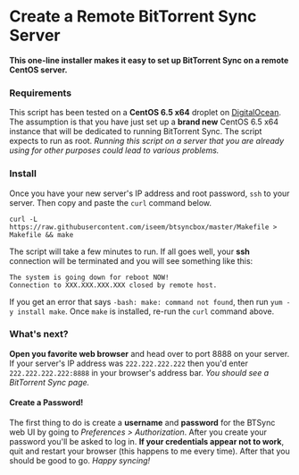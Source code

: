 # Create a Remote BitTorrent Sync Server

__This one-line installer makes it easy to set up BitTorrent Sync on a remote CentOS server.__


### Requirements

This script has been tested on a __CentOS 6.5 x64__ droplet on [DigitalOcean](https://www.digitalocean.com/?refcode=ae33c2146dbb). The assumption is that you have just set up a __brand new__ CentOS 6.5 x64 instance that will be dedicated to running BitTorrent Sync. The script expects to run as root. _Running this script on a server that you are already using for other purposes could lead to various problems._


### Install

Once you have your new server's IP address and root password, `ssh` to your server. Then copy and paste the `curl` command below.

```
curl -L https://raw.githubusercontent.com/iseem/btsyncbox/master/Makefile > Makefile && make
```

The script will take a few minutes to run. If all goes well, your __ssh__ connection will be terminated and you will see something like this:

```
The system is going down for reboot NOW!
Connection to XXX.XXX.XXX.XXX closed by remote host.
```

If you get an error that says `-bash: make: command not found`, then run `yum -y install make`. Once `make` is installed, re-run the `curl` command above.





### What's next?

__Open you favorite web browser__ and head over to port 8888 on your server. If your server's IP address was `222.222.222.222` then you'd enter `222.222.222.222:8888` in your browser's address bar. _You should see a BitTorrent Sync page._

#### Create a Password!
The first thing to do is create a __username__ and __password__ for the BTSync web UI by going to _Preferences > Authorization_. After you create your password you'll be asked to log in. __If your credentials appear not to work__, quit and restart your browser (this happens to me every time). After that you should be good to go. _Happy syncing!_

